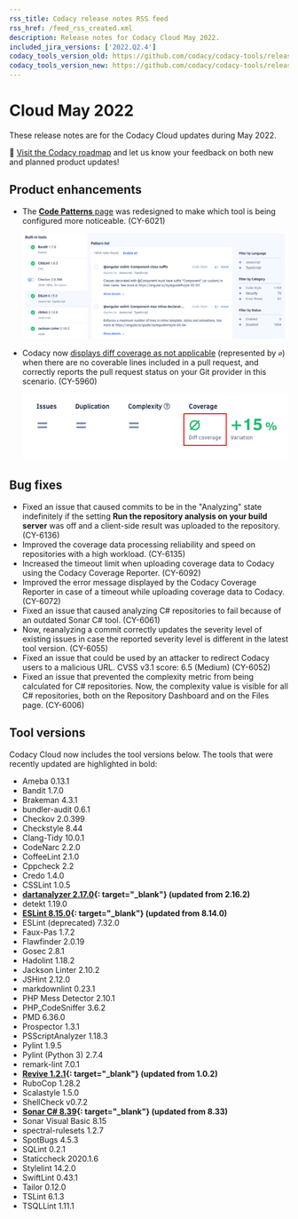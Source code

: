 ```yaml
---
rss_title: Codacy release notes RSS feed
rss_href: /feed_rss_created.xml
description: Release notes for Codacy Cloud May 2022.
included_jira_versions: ['2022.Q2.4']
codacy_tools_version_old: https://github.com/codacy/codacy-tools/releases/tag/5.7.31
codacy_tools_version_new: https://github.com/codacy/codacy-tools/releases/tag/6.1.19
---
```


# Cloud May 2022

These release notes are for the Codacy Cloud updates during May 2022.

📢 [Visit the Codacy roadmap](https://roadmap.codacy.com) and <span class="skip-vale">let us know</span> your feedback on both new and planned product updates!

## Product enhancements

-   The [**Code Patterns** page](../../repositories-configure/configuring-code-patterns.md) was redesigned to make which tool is being configured more noticeable. (CY-6021)

    ![Configuring code patterns for a tool](../images/cy-6021.png)

-   Codacy now [displays diff coverage as not applicable](../../repositories/pull-requests.md#pull-request-quality-overview) (represented by `∅`) when there are no coverable lines included in a pull request, and correctly reports the pull request status on your Git provider in this scenario. (CY-5960)

    ![Not applicable diff coverage](../images/cy-5960.png)

## Bug fixes

-   Fixed an issue that caused commits to be in the "Analyzing" state indefinitely if the setting **Run the repository analysis on your build server** was off and a client-side result was uploaded to the repository. (CY-6136)
-   Improved the coverage data processing reliability and speed on repositories with a high workload. (CY-6135)
-   Increased the timeout limit when uploading coverage data to Codacy using the Codacy Coverage Reporter. (CY-6092)
-   Improved the error message displayed by the Codacy Coverage Reporter in case of a timeout while uploading coverage data to Codacy. (CY-6072)
-   Fixed an issue that caused analyzing C# repositories to fail because of an outdated Sonar C# tool. (CY-6061)
-   Now, reanalyzing a commit correctly updates the severity level of existing issues in case the reported severity level is different in the latest tool version. (CY-6055)
-   Fixed an issue that could be used by an attacker to redirect Codacy users to a malicious URL. CVSS v3.1 score: 6.5 (Medium) (CY-6052)
-   Fixed an issue that prevented the complexity metric from being calculated for C# repositories. Now, the complexity value is visible for all C# repositories, both on the Repository Dashboard and on the Files page. (CY-6006)

## Tool versions

Codacy Cloud now includes the tool versions below. The tools that were recently updated are highlighted in bold:

-   Ameba 0.13.1
-   Bandit 1.7.0
-   Brakeman 4.3.1
-   bundler-audit 0.6.1
-   Checkov 2.0.399
-   Checkstyle 8.44
-   Clang-Tidy 10.0.1
-   CodeNarc 2.2.0
-   CoffeeLint 2.1.0
-   Cppcheck 2.2
-   Credo 1.4.0
-   CSSLint 1.0.5
-   **[dartanalyzer 2.17.0](https://github.com/dart-lang/sdk/blob/main/CHANGELOG.md#2170---2022-05-11){: target="_blank"} (updated from 2.16.2)**
-   detekt 1.19.0
-   **[ESLint 8.15.0](https://github.com/eslint/eslint/releases/tag/v8.15.0){: target="_blank"} (updated from 8.14.0)**
-   ESLint (deprecated) 7.32.0
-   Faux-Pas 1.7.2
-   Flawfinder 2.0.19
-   Gosec 2.8.1
-   Hadolint 1.18.2
-   Jackson Linter 2.10.2
-   JSHint 2.12.0
-   markdownlint 0.23.1
-   PHP Mess Detector 2.10.1
-   PHP_CodeSniffer 3.6.2
-   PMD 6.36.0
-   Prospector 1.3.1
-   PSScriptAnalyzer 1.18.3
-   Pylint 1.9.5
-   Pylint (Python 3) 2.7.4
-   remark-lint 7.0.1
-   **[Revive 1.2.1](https://github.com/mgechev/revive/releases/tag/v1.2.1){: target="_blank"} (updated from 1.0.2)**
-   RuboCop 1.28.2
-   Scalastyle 1.5.0
-   ShellCheck v0.7.2
-   **[Sonar C# 8.39](https://github.com/SonarSource/sonar-dotnet/releases/tag/8.39.0.47922){: target="_blank"} (updated from 8.33)**
-   Sonar Visual Basic 8.15
-   spectral-rulesets 1.2.7
-   SpotBugs 4.5.3
-   SQLint 0.2.1
-   Staticcheck 2020.1.6
-   Stylelint 14.2.0
-   SwiftLint 0.43.1
-   Tailor 0.12.0
-   TSLint 6.1.3
-   TSQLLint 1.11.1
